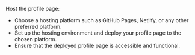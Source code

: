 
Host the profile page:
   - Choose a hosting platform such as GitHub Pages, Netlify, or any other preferred platform.
   - Set up the hosting environment and deploy your profile page to the chosen platform.
   - Ensure that the deployed profile page is accessible and functional.
